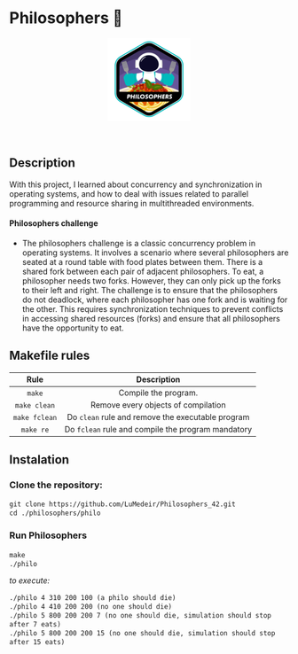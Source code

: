 # Philosophers 🍴
<p align="center">
<img src="./philosopherse.png">
</p>

</br>

## Description  
With this project, I learned about concurrency and synchronization in operating systems, and how to deal with issues related to parallel programming and resource sharing in multithreaded environments.

 #### Philosophers challenge
 - The philosophers challenge is a classic concurrency problem in operating systems. It involves a scenario where several philosophers are seated at a round table with food plates between them. There is a shared fork between each pair of adjacent philosophers. To eat, a philosopher needs two forks. However, they can only pick up the forks to their left and right. The challenge is to ensure that the philosophers do not deadlock, where each philosopher has one fork and is waiting for the other. This requires synchronization techniques to prevent conflicts in accessing shared resources (forks) and ensure that all philosophers have the opportunity to eat.

## Makefile rules

| Rule         |                 Description                             |
|:------------:|:-------------------------------------------------------:|
| `make`       | Compile the program.                                    |
| `make clean` | Remove every objects of compilation                     |
| `make fclean`| Do `clean` rule and remove the executable program       |
| `make re`    | Do `fclean` rule and compile the program mandatory      |

## Instalation 
### Clone the repository:
``` 
git clone https://github.com/LuMedeir/Philosophers_42.git
cd ./philosophers/philo
```
### Run Philosophers
```
make
./philo
```
*to execute:*
```
./philo 4 310 200 100 (a philo should die)
./philo 4 410 200 200 (no one should die)
./philo 5 800 200 200 7 (no one should die, simulation should stop after 7 eats)
./philo 5 800 200 200 15 (no one should die, simulation should stop after 15 eats)
```
